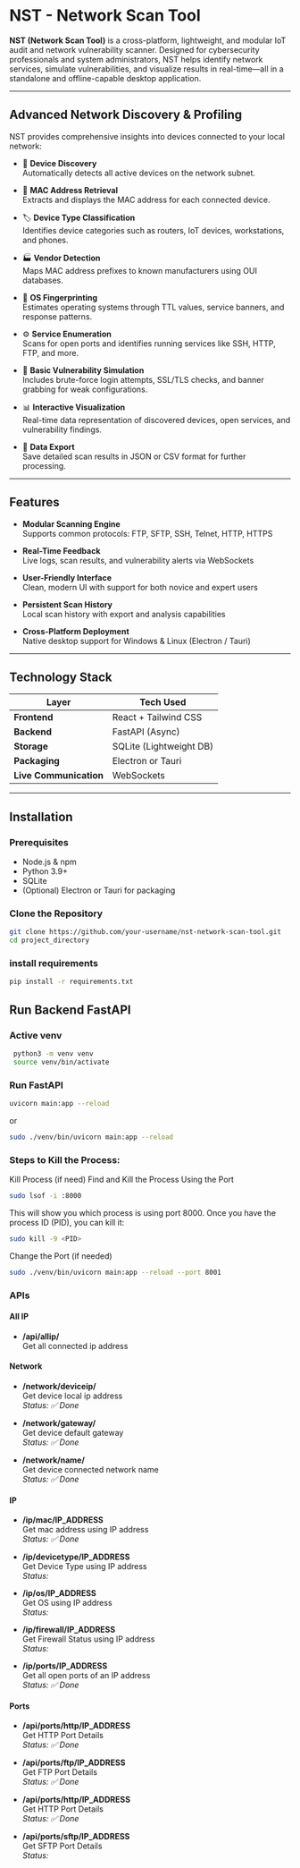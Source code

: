 # NST - Network Scan Tool

**NST (Network Scan Tool)** is a cross-platform, lightweight, and modular IoT audit and network vulnerability scanner. Designed for cybersecurity professionals and system administrators, NST helps identify network services, simulate vulnerabilities, and visualize results in real-time—all in a standalone and offline-capable desktop application.

---


## Advanced Network Discovery & Profiling

NST provides comprehensive insights into devices connected to your local network:

- 🧭 **Device Discovery**  
  Automatically detects all active devices on the network subnet.

- 🔢 **MAC Address Retrieval**  
  Extracts and displays the MAC address for each connected device.

- 🏷️ **Device Type Classification**  
  Identifies device categories such as routers, IoT devices, workstations, and phones.

- 🏭 **Vendor Detection**  
  Maps MAC address prefixes to known manufacturers using OUI databases.

- 💽 **OS Fingerprinting**  
  Estimates operating systems through TTL values, service banners, and response patterns.

- ⚙️ **Service Enumeration**  
  Scans for open ports and identifies running services like SSH, HTTP, FTP, and more.

- 🔐 **Basic Vulnerability Simulation**  
  Includes brute-force login attempts, SSL/TLS checks, and banner grabbing for weak configurations.

- 📊 **Interactive Visualization**  
  Real-time data representation of discovered devices, open services, and vulnerability findings.

- 💾 **Data Export**  
  Save detailed scan results in JSON or CSV format for further processing.
  
---

## Features

- **Modular Scanning Engine**  
  Supports common protocols: FTP, SFTP, SSH, Telnet, HTTP, HTTPS

- **Real-Time Feedback**  
  Live logs, scan results, and vulnerability alerts via WebSockets

- **User-Friendly Interface**  
  Clean, modern UI with support for both novice and expert users

- **Persistent Scan History**  
  Local scan history with export and analysis capabilities

- **Cross-Platform Deployment**  
  Native desktop support for Windows & Linux (Electron / Tauri)

---

## Technology Stack

| Layer       | Tech Used              |
|-------------|------------------------|
| **Frontend** | React + Tailwind CSS   |
| **Backend**  | FastAPI (Async)        |
| **Storage**  | SQLite (Lightweight DB)|
| **Packaging**| Electron or Tauri      |
| **Live Communication** | WebSockets  |

---

## Installation

### Prerequisites
- Node.js & npm
- Python 3.9+
- SQLite
- (Optional) Electron or Tauri for packaging

### Clone the Repository
```bash
git clone https://github.com/your-username/nst-network-scan-tool.git
cd project_directory
```
### install requirements

```bash
pip install -r requirements.txt
```

## Run Backend FastAPI
### Active venv
```bash
 python3 -m venv venv
 source venv/bin/activate
 ```

### Run FastAPI

```bash
uvicorn main:app --reload
```

or 
```bash
sudo ./venv/bin/uvicorn main:app --reload
```


### Steps to Kill the Process:

Kill Process (if need)
Find and Kill the Process Using the Port
```bash
sudo lsof -i :8000
```
This will show you which process is using port 8000. Once you have the process ID (PID), you can kill it:
```bash
sudo kill -9 <PID>
```
Change the Port (if needed)
```bash
sudo ./venv/bin/uvicorn main:app --reload --port 8001
```

### APIs

#### All IP

- **/api/allip/**  
  Get all connected ip address

#### Network

- **/network/deviceip/**  
  Get device local ip address     
  *Status:* *✅ Done*

- **/network/gateway/**   
  Get device default gateway    
  *Status:* *✅ Done*

- **/network/name/**  
  Get device connected network name     
  *Status:* *✅ Done*

#### IP

- **/ip/mac/IP_ADDRESS**  
  Get mac address using IP address    
  *Status:* *✅ Done*

- **/ip/devicetype/IP_ADDRESS**  
  Get Device Type using IP address     
  *Status:* 

- **/ip/os/IP_ADDRESS**  
  Get OS using IP address   
  *Status:* 

- **/ip/firewall/IP_ADDRESS**  
  Get Firewall Status using IP address    
  *Status:* 

- **/ip/ports/IP_ADDRESS**  
  Get all open ports of an IP address     
  *Status:* *✅ Done*


#### Ports

- **/api/ports/http/IP_ADDRESS**  
  Get HTTP Port Details     
  *Status:* *✅ Done*

- **/api/ports/ftp/IP_ADDRESS**  
  Get FTP Port Details    
  *Status:* *✅ Done*

- **/api/ports/http/IP_ADDRESS**  
  Get HTTP Port Details     
  *Status:* *✅ Done*


- **/api/ports/sftp/IP_ADDRESS**  
  Get SFTP Port Details    
  *Status:* 